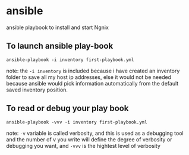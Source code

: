 # ansible
ansible playbook to install and start Ngnix

## To launch ansible play-book 
```
ansible-playbook -i inventory first-playbook.yml
```
note: the `-i inventory` is included because i have created an inventory folder to save all my host ip addresses, else it would not be needed because ansible would pick information automatically from the default saved inventory position.

## To read or debug your play book
```
ansible-playbook -vvv -i inventory first-playbook.yml
```
note: `-v` variable is called verbosity, and this is used as a debugging tool and the number of v you write will define the degree of verbosity or debugging you want, and `-vvv` is the hightest level of verbosity

